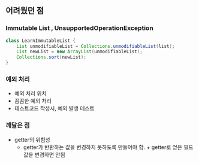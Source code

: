 ## 어려웠던 점
### Immutable List , UnsupportedOperationException

```java
class LearnImmutableList { 
    List unmodifiableList = Collections.unmodifiableList(list);
    List newList = new ArrayList(unmodifiableList);
    Collections.sort(newList);
}
```

### 예외 처리
* 예외 처리 위치
* 꼼꼼한 예외 처리
* 테스트코드 작성시, 예외 발생 테스트

### 깨달은 점
* getter의 위험성
  * getter가 반환하는 값을 변경하지 못하도록 만들어야 함. + getter로 얻은 필드값을 변경하면 안됨
